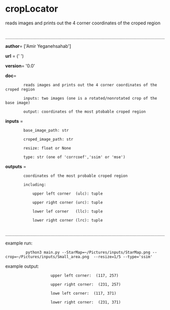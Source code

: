 # cropLocator
reads images and prints out the 4 corner coordinates of the croped region

            _________________________________________________________________________________________

__author__= ['Amir Yeganehsahab']

__url__ = (' ')

__version__= '0.0'

__doc__= 

            reads images and prints out the 4 corner coordinates of the croped region
            
            inputs: two images (one is a rotated/nonrotated crop of the base image) 
            
            output: coordinates of the most ptobable croped region
            
__inputs__ = 

            base_image_path: str
            
            croped_image_path: str
            
            resize: float or None
            
            type: str (one of 'corrcoef','ssim' or 'mse')
            
__outputs__ = 

            coordinates of the most probable croped region 
            
            including: 
            
                upper left corner  (ulc): tuple
                
                upper right corner (urc): tuple
                
                lower lef corner   (llc): tuple
                
                lower right corner (lrc): tuple
            
            _________________________________________________________________________________________

example run: 

             python3 main.py --StarMap=~/Pictures/inputs/StarMap.png --crop=~/Pictures/inputs/Small_area.png  --resize=1/5 --type='ssim'

example output: 

                        upper left corner:  (117, 257)
                        
                        upper right corner:  (231, 257)
                        
                        lowe left corner:  (117, 371)
                        
                        lower right corner:  (231, 371)
                        
